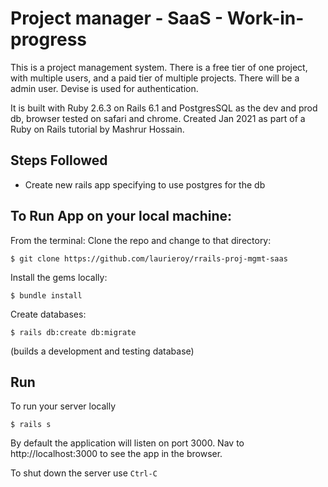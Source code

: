 # Project manager - SaaS - Work-in-progress

This is a project management system. There is a free tier of one project, with multiple users, and a paid tier of multiple projects. 
There will be a admin user. Devise is used for authentication.

It is built with Ruby 2.6.3 on Rails 6.1 and PostgresSQL as the dev and prod db, browser tested on safari and chrome. Created Jan 2021 as part of a Ruby on Rails tutorial by Mashrur Hossain.

## Steps Followed
 
* Create new rails app specifying to use postgres for the db
<!-- * Configure the config/database.yml file for the user role and db specified in setup -->
<!-- * Install React Router, Bootstrap, jQuery and Popper for the front-end -->
<!-- * Set up the Homepage index as root route -->
<!-- * Configure Rails to use React for the front-end -->


## To Run App on your local machine:

From the terminal: Clone the repo and change to that directory:
```
$ git clone https://github.com/laurieroy/rrails-proj-mgmt-saas
```

Install the gems locally:
```
$ bundle install
```

Create databases: 
```
$ rails db:create db:migrate
```
(builds a development and testing database)


<!-- Seed database with initial 9 recipes: (optional). It runs the code found in `~/rails_react_recipe/db/seeds.rb`.
```
$ rails db:seed
``` -->

## Run
To run your server locally
```
$ rails s
```

By default the application will listen on port 3000. Nav to http://localhost:3000 to see the app in the browser.

To shut down the server use `Ctrl-C`

<!-- ### TODO:

 I plan to add in the following functionality: -->


